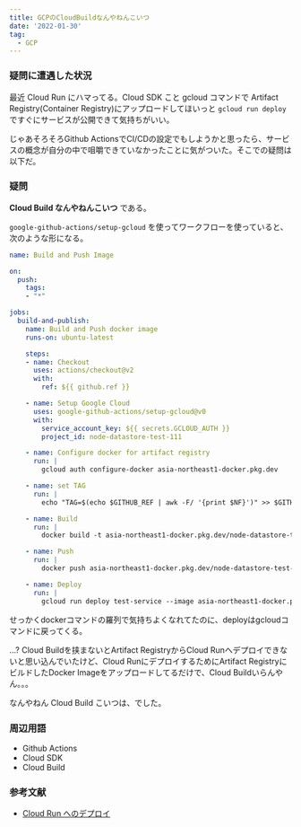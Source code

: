 ```yaml
---
title: GCPのCloudBuildなんやねんこいつ
date: '2022-01-30'
tag:
  - GCP
---
```

### 疑問に遭遇した状況
最近 Cloud Run にハマってる。Cloud SDK こと gcloud コマンドで Artifact Registry(Container Registry)にアップロードしてほいっと `gcloud run deploy` ですぐにサービスが公開できて気持ちがいい。

じゃあそろそろGithub ActionsでCI/CDの設定でもしようかと思ったら、サービスの概念が自分の中で咀嚼できていなかったことに気がついた。そこでの疑問は以下だ。

### 疑問
**Cloud Build なんやねんこいつ** である。

`google-github-actions/setup-gcloud` を使ってワークフローを使っていると、次のような形になる。

```yaml
name: Build and Push Image

on:
  push:
    tags:
    - "*"

jobs:
  build-and-publish:
    name: Build and Push docker image
    runs-on: ubuntu-latest

    steps:
    - name: Checkout
      uses: actions/checkout@v2
      with:
        ref: ${{ github.ref }}

    - name: Setup Google Cloud
      uses: google-github-actions/setup-gcloud@v0
      with:
        service_account_key: ${{ secrets.GCLOUD_AUTH }}
        project_id: node-datastore-test-111

    - name: Configure docker for artifact registry
      run: |
        gcloud auth configure-docker asia-northeast1-docker.pkg.dev

    - name: set TAG
      run: |
        echo "TAG=$(echo $GITHUB_REF | awk -F/ '{print $NF}')" >> $GITHUB_ENV

    - name: Build
      run: |
        docker build -t asia-northeast1-docker.pkg.dev/node-datastore-test-111/node-datastore-test-repo/node-datastore-test-image:${{ env.TAG }} ./

    - name: Push
      run: |
        docker push asia-northeast1-docker.pkg.dev/node-datastore-test-111/node-datastore-test-repo/node-datastore-test-image:${{ env.TAG }}

    - name: Deploy
      run: |
        gcloud run deploy test-service --image asia-northeast1-docker.pkg.dev/node-datastore-test-111/node-datastore-test-repo/node-datastore-test-image:${{ env.TAG }} --region asia-northeast1 --platform managed --allow-unauthenticated

```

せっかくdockerコマンドの羅列で気持ちよくなれてたのに、deployはgcloudコマンドに戻ってくる。

...?
Cloud Buildを挟まないとArtifact RegistryからCloud Runへデプロイできないと思い込んでいたけど、Cloud RunにデプロイするためにArtifact RegistryにビルドしたDocker Imageをアップロードしてるだけで、Cloud Buildいらんやん。。。

なんやねん Cloud Build こいつは、でした。


### 周辺用語
- Github Actions
- Cloud SDK
- Cloud Build


### 参考文献
- [Cloud Run へのデプロイ](https://cloud.google.com/artifact-registry/docs/integrate-cloud-run#command-line)
